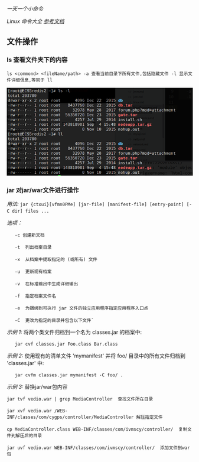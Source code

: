_一天一个小命令_


*Linux 命令大全 [参考文档](http://man.linuxde.net/)*

## 文件操作

###  ls 查看文件夹下的内容

`ls <commond> <fileName/path>
   -a 查看当前目录下所有文件,包括隐藏文件
   -l 显示文件详细信息,等同于 ll`

  ![Alt ll](../../_media/linux/ll.png)

###  jar 对jar/war文件进行操作

 *用法:* `jar {ctxui}[vfmn0PMe] [jar-file] [manifest-file] [entry-point] [-C dir] files ...`

*选项：*  

	   -c 创建新文档

	   -t  列出档案目录

	   -x  从档案中提取指定的 (或所有) 文件

       -u  更新现有档案

       -v  在标准输出中生成详细输出

       -f  指定档案文件名

       -e  为捆绑到可执行 jar 文件的独立应用程序指定应用程序入口点

       -C  更改为指定的目录并包含以下文件`

*示例 1:*  将两个类文件归档到一个名为 classes.jar 的档案中:

       jar cvf classes.jar Foo.class Bar.class

*示例 2:*  使用现有的清单文件 'mymanifest' 并将 foo/ 目录中的所有文件归档到 'classes.jar' 中: 

       jar cvfm classes.jar mymanifest -C foo/ .


*示例 3:*  替换jar/war包内容

	jar tvf vedio.war | grep MediaController  查找文件所在目录

 	jar xvf vedio.war /WEB-INF/classes/com/cygps/controller/MediaController 解压指定文件

 	cp MediaController.class WEB-INF/classes/com/ivmscy/controller/  复制文件到解压后的目录

 	jar uvf vedio.war WEB-INF/classes/com/ivmscy/controller/  添加文件到war包
